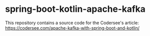 # spring-boot-kotlin-apache-kafka
This repository contains a source code for the Codersee's article: https://codersee.com/apache-kafka-with-spring-boot-and-kotlin/
